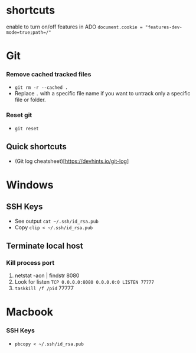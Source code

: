 # shortcuts
enable to turn on/off features in ADO
`document.cookie = "features-dev-mode=true;path=/"`


# Git

### Remove cached tracked files
* `git rm -r --cached .`
* Replace `.` with a specific file name if you want to untrack only a specific file or folder.

### Reset git
* `git reset`

## Quick shortcuts 

* (Git log cheatsheet)[https://devhints.io/git-log]

# Windows

## SSH Keys
* See output `cat ~/.ssh/id_rsa.pub`
* Copy `clip < ~/.ssh/id_rsa.pub`

## Terminate local host

### Kill process port
1. netstat -aon | findstr 8080
2. Look for listen `TCP 0.0.0.0:8080 0.0.0.0:0 LISTEN 77777`
3. `taskkill /f /pid` 77777


# Macbook

### SSH Keys
* `pbcopy < ~/.ssh/id_rsa.pub`
